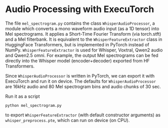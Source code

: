 # Audio Processing with ExecuTorch

The file `mel_spectrogram.py` contains the class `WhisperAudioProcessor`, a module which converts a mono waveform audio input (as a 1D tensor) into Mel spectrograms. It applies a Short-Time Fourier Transform (via torch.stft) and a Mel filterbank. It is equivalent to the `WhisperFeatureExtractor` class in HuggingFace Transformers, but is implemented in PyTorch instead of NumPy. `WhisperFeatureExtractor` is used for Whisper, Voxtral, Qwen2 audio and Qwen2.5 omni. For example, the output Mel spectrograms can be fed directly into the Whisper model (encoder+decoder) exported from HF Transformers.

Since `WhisperAudioProcessor` is written in PyTorch, we can export it with ExecuTorch and run it on device. The defaults for `WhisperAudioProcessor` are 16kHz audio and 80 Mel spectrogram bins and audio chunks of 30 sec.

Run it as a script

``` python mel_spectrogram.py ```

to export `WhisperFeatureExtractor` (with default constructor arguments) as `whisper_preprocess.pte`, which can run on device (on CPU).
